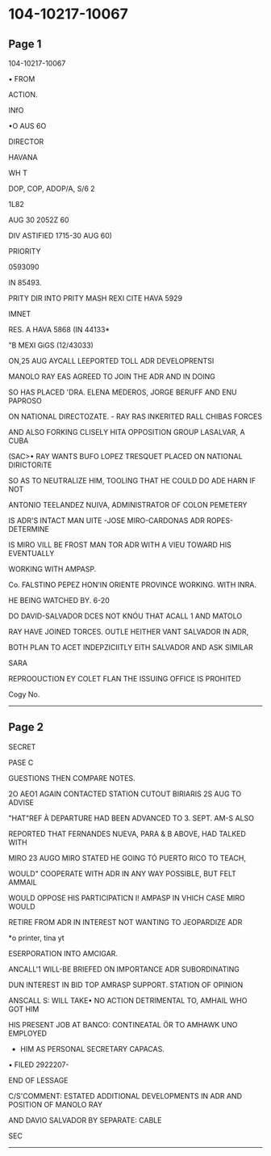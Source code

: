 # 104-10217-10067

## Page 1

104-10217-10067

• FROM

ACTION.

INfO

•O AUS 6O

DIRECTOR

HAVANA

WH T

DOP, COP, ADOP/A, S/6 2

1L82

AUG 30 2052Z 60

DIV ASTIFIED 1715-30 AUG 60)

PRIORITY

0593090

IN 85493.

PRITY DIR INTO PRITY MASH REXI CITE HAVA 5929

IMNET

RES. A HAVA 5868 (IN 44133*

"B MEXI GiGS (12/43033)

ON,25 AUG AYCALL LEEPORTED TOLL ADR DEVELOPRENTSI

MANOLO RAY EAS AGREED TO JOIN THE ADR AND IN DOING

SO HAS PLACED 'DRA. ELENA MEDEROS, JORGE BERUFF AND ENU PAPROSO

ON NATIONAL DIRECTOZATE. - RAY RAS INKERITED RALL CHIBAS FORCES

AND ALSO FORKING CLISELY HITA OPPOSITION GROUP LASALVAR, A CUBA

(SAC>• RAY WANTS BUFO LOPEZ TRESQUET PLACED ON NATIONAL DIRICTORiTE

SO AS TO NEUTRALIZE HIM, TOOLING THAT HE COULD DO ADE HARN IF NOT

ANTONIO TEELANDEZ NUIVA, ADMINISTRATOR OF COLON PEMETERY

IS ADR'S INTACT MAN UITE -JOSE MIRO-CARDONAS ADR ROPES-DETERMINE

IS MIRO VILL BE FROST MAN TOR ADR WITH A VIEU TOWARD HIS EVENTUALLY

WORKING WITH AMPASP.

Co. FALSTINO PEPEZ HON'IN ORIENTE PROVINCE WORKING. WITH INRA.

HE BEING WATCHED BY. 6-20

DO DAVID-SALVADOR DCES NOT KNÓU THAT ACALL 1 AND MATOLO

RAY HAVE JOINED TORCES. OUTLE HEITHER VANT SALVADOR IN ADR,

BOTH PLAN TO ACET INDEPZICIITLY EITH SALVADOR AND ASK SIMILAR

SARA

REPROOUCTION EY COLET FLAN THE ISSUING OFFICE IS PROHITED

Cogy No.

---

## Page 2

SECRET

PASE C

GUESTIONS THEN COMPARE NOTES.

2O AEO1 AGAIN CONTACTED STATION CUTOUT BIRIARIS 2S AUG TO ADVISE

"HAT"REF À DEPARTURE HAD BEEN ADVANCED TO 3. SEPT. AM-S ALSO

REPORTED THAT FERNANDES NUEVA, PARA & B ABOVE, HAD TALKED WITH

MIRO 23 AUGO MIRO STATED HE GOING TÓ PUERTO RICO TO TEACH,

WOULD" COOPERATE WITH ADR IN ANY WAY POSSIBLE, BUT FELT AMMAIL

WOULD OPPOSE HIS PARTICIPATICN I! AMPASP IN VHICH CASE MIRO WOULD

RETIRE FROM ADR IN INTEREST NOT WANTING TO JEOPARDIZE ADR

*o printer, tina yt

ESERPORATION INTO AMCIGAR.

ANCALL'1 WILL-BE BRIEFED ON IMPORTANCE ADR SUBORDINATING

DUN INTEREST IN BID TOP AMRASP SUPPORT. STATION OF OPINION

ANSCALL S: WILL TAKE• NO ACTION DETRIMENTAL TO, AMHAIL WHO GOT HIM

HIS PRESENT JOB AT BANCO: CONTINEATAL ÖR TO AMHAWK UNO EMPLOYED

- HIM AS PERSONAL SECRETARY CAPACAS.

• FILED 2922207-

END OF LESSAGE

C/S'COMMENT: ESTATED ADDITIONAL DEVELOPMENTS IN ADR AND POSITION OF MANOLO RAY

AND DAVIO SALVADOR BY SEPARATE: CABLE

SEC

---

